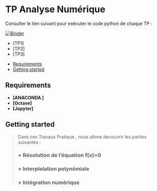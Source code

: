 # TP Analyse Numérique 

Consulter le lien suivant pour exécuter le code python de chaque TP :
 
 [![Binder](https://mybinder.org/badge_logo.svg)](https://mybinder.org/v2/gh/OumaymaMahfoudhi/TP_Analyse_NUM/main)

 - [TP1] 
 - [TP2]
 - [TP3]
<!-- START doctoc generated TOC please keep comment here to allow auto update -->
<!-- DON'T EDIT THIS SECTION, INSTEAD RE-RUN doctoc TO UPDATE -->


- [Requirements](#requirements)
- [Getting started](#getting-started)




<!-- END doctoc generated TOC please keep comment here to allow auto update -->

## Requirements

* **[ANACONDA ]**
* **[Octave]**
* **[Jupyter]**

## Getting started 
> Dans ces Travaux Pratique , nous allons decouvrir les parties suivantes :
>### + Résolution de l’équation f(x)=0
>### + Interplolation polynômiale 
>### + Intégration numérique 
